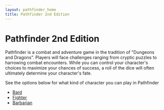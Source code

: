 ```yaml
---
layout: pathfinder_home
title: Pathfinder 2nd Edition
---
```


Pathfinder 2nd Edition
======================

Pathfinder is a combat and adventure game in the tradition of "Dungeons and Dragons". Players will face challenges ranging from cryptic puzzles to harrowing combat encounters. While you can control your character's choices to maximize your chances of success, a roll of the dice will often ultimately determine your character's fate.

See the options below for what kind of character you can play in Pathfinder

* [Bard](bard)
* [Fighter](fighter)
* [Barbarian](barbarian)
